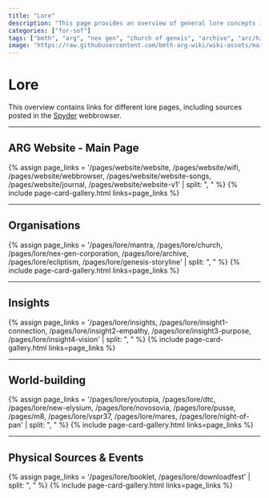 ```yaml
---
title: "Lore"
description: "This page provides an overview of general lore concepts in the ARG."
categories: ["for-sof"]
tags: ["bmth", "arg", "nex gen", "church of genxis", "archive", "arc/hive", "mantra", "cult", "youtopia"]
image: "https://raw.githubusercontent.com/bmth-arg-wiki/wiki-assets/main/lore/lore-300x300.png"
---
```


# Lore 

This overview contains links for different lore pages, including sources posted in the [Spyder](../website/webbrowser) webbrowser.

***

## ARG Website - Main Page

{% assign page_links = '/pages/website/website, /pages/website/wifi, /pages/website/webbrowser, /pages/website/website-songs, /pages/website/journal, /pages/website/website-v1' | split: ", " %}
{% include page-card-gallery.html links=page_links %}

***

## Organisations

{% assign page_links = '/pages/lore/mantra, /pages/lore/church, /pages/lore/nex-gen-corporation, /pages/lore/archive, /pages/lore/ecliptism, /pages/lore/genesis-storyline' | split: ", " %}
{% include page-card-gallery.html links=page_links %}

***

## Insights

{% assign page_links = '/pages/lore/insights, /pages/lore/insight1-connection, /pages/lore/insight2-empathy, /pages/lore/insight3-purpose, /pages/lore/insight4-vision' | split: ", " %}
{% include page-card-gallery.html links=page_links %}

***

## World-building

{% assign page_links = '/pages/lore/youtopia, /pages/lore/dtc, /pages/lore/new-elysium, /pages/lore/novosovia, /pages/lore/pusse, /pages/m8, /pages/lore/vspr37, /pages/lore/mares, /pages/lore/night-of-pan' | split: ", " %}
{% include page-card-gallery.html links=page_links %}

***

## Physical Sources & Events

{% assign page_links = '/pages/lore/booklet, /pages/lore/downloadfest' | split: ", " %}
{% include page-card-gallery.html links=page_links %}
